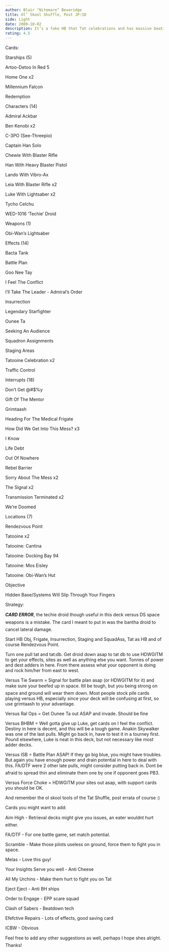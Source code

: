 ```yaml
---
author: Blair "Nitemare" Beveridge
title: Ol’ Skool Shuffle, Post JP:SD
side: Light
date: 2000-10-02
description: It’s a fake HB that Tat celebrations and has massive beating potential
rating: 4.5
---
```

Cards: 

 
Starships (5)
Artoo-Detoo In Red 5 
Home One  x2
Millennium Falcon 
Redemption 

Characters (14)
Admiral Ackbar 
Ben Kenobi  x2
C-3PO (See-Threepio) 
Captain Han Solo 
Chewie With Blaster Rifle 
Han With Heavy Blaster Pistol 
Lando With Vibro-Ax 
Leia With Blaster Rifle  x2
Luke With Lightsaber  x2
Tycho Celchu 
WED-1016 ’Techie’ Droid 

Weapons (1)
Obi-Wan’s Lightsaber 

Effects (14)
Bacta Tank 
Battle Plan 
Goo Nee Tay 
I Feel The Conflict 
I’ll Take The Leader - Admiral’s Order 
Insurrection 
Legendary Starfighter 
Ounee Ta 
Seeking An Audience 
Squadron Assignments 
Staging Areas 
Tatooine Celebration  x2
Traffic Control 

Interrupts (18)
Don’t Get @#$%y 
Gift Of The Mentor 
Grimtaash 
Heading For The Medical Frigate 
How Did We Get Into This Mess?  x3
I Know 
Life Debt 
Out Of Nowhere 
Rebel Barrier 
Sorry About The Mess  x2
The Signal  x2
Transmission Terminated  x2
We’re Doomed 

Locations (7)
Rendezvous Point 
Tatooine  x2
Tatooine: Cantina 
Tatooine: Docking Bay 94 
Tatooine: Mos Eisley 
Tatooine: Obi-Wan’s Hut 

Objective
Hidden Base/Systems Will Slip Through Your Fingers 


Strategy: 

***CARD ERROR***, the techie droid though useful in this deck versus DS space weapons is a mistake. The card I meant to put in was the bantha droid to cancel lateral damage.

Start HB Obj, Frigate, Insurrection, Staging and SquadAss, Tat as HB and of course Rendezvous Point.

Turn one pull tat and tat:db.  Get droid down asap to tat db to use HDWGITM to get your effects, sites as well as anything else you want.  Tonnes of power and dest adders in here.  From there assess what your opponent is doing and rock him/her from east to west.

Versus Tie Swarm = Signal for battle plan asap (or HDWGITM for it) and make sure your beefed up in space.  Itll be tough, but you being strong on space and ground will wear them down.  Most people stock pile cards playing versus HB, especially since your deck will be confusing at first, so use grimtaash to your advantage.

Versus Ral Ops = Get Ounee Ta out ASAP and invade.  Should be fine

Versus BHBM = Well gotta give up Luke, get cards on I feel the conflict.  Destiny in here is decent, and this will be a tough game.  Anakin Skywalker was one of the last pulls.  Might go back in, have to test it in a tourney first.  Pound elsewhere, Luke is neat in this deck, but not necessary like most adder decks.

Versus ISB = Battle Plan ASAP!  If they go big blue, you might have troubles.  But again you have enough power and drain potential in here to deal with this.  FA/DTF were 2 other late pulls, might consider putting back in.  Dont be afraid to spread thin and eliminate them one by one if opponent goes PB3.

Versus Force Choke = HDWGITM your sites out asap, with support cards you should be OK.

And remember the ol skool tools of the Tat Shuffle, post errata of course :)

Cards you might want to add:
Aim High - Retrieval decks might give you issues, an eater wouldnt hurt either.
FA/DTF - For one battle game, set match potential.
Scramble - Make those pilots useless on ground, force them to fight you in space.
Melas - Love this guy!
Your Insights Serve you well - Anti Cheese
All My Urchins - Make them hurt to fight you on Tat
Eject Eject - Anti BH ships
Order to Engage - EPP scare squad
Clash of Sabers - Beatdown tech
Efefctive Repairs - Lots of effects, good saving card
ICBW - Obvious

Feel free to add any other suggestions as well, perhaps I hope shes alright.  Thanks!
